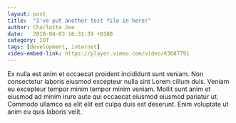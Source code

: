 ```yaml
---
layout: post
title:  "I've put another test file in here!"
author: Charlotte Jee
date:   2018-04-03 10:31:39 +0100
category: IOT
tags: [development, internet]
video-embed-link: https://player.vimeo.com/video/83687791
---
```

Ex nulla est anim et occaecat proident incididunt sunt veniam. Non consectetur laboris eiusmod excepteur nulla sint Lorem cillum duis. Veniam eu excepteur tempor minim tempor minim veniam. Mollit sunt anim et eiusmod ad minim irure aute qui occaecat eiusmod eiusmod pariatur ut. Commodo ullamco ea elit elit est culpa duis est deserunt. Enim voluptate ut anim eu quis laboris velit.